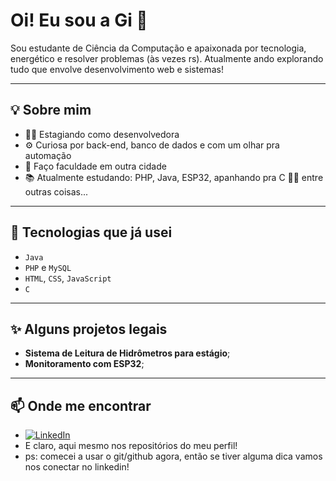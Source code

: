 # Oi! Eu sou a Gi 👋

Sou estudante de Ciência da Computação e apaixonada por tecnologia, energético e resolver problemas (às vezes rs). Atualmente ando explorando tudo que envolve desenvolvimento web e sistemas!

---

## 💡 Sobre mim

- 👩‍💻 Estagiando como desenvolvedora
- ⚙️ Curiosa por back-end, banco de dados e com um olhar pra automação
- 🚐 Faço faculdade em outra cidade 
- 📚 Atualmente estudando: PHP, Java, ESP32, apanhando pra C 😵‍💫 entre outras coisas...

---

## 🔧 Tecnologias que já usei

- `Java` 
- `PHP` e `MySQL`
- `HTML`, `CSS`, `JavaScript`
- `C`

---

## ✨ Alguns projetos legais

- **Sistema de Leitura de Hidrômetros para estágio**;
- **Monitoramento com ESP32**;

---

## 📫 Onde me encontrar

- [![LinkedIn](https://img.shields.io/badge/LinkedIn-blue?logo=linkedin&logoColor=white)](https://www.linkedin.com/in/giovana-gonzaga-dos-santos/)
- E claro, aqui mesmo nos repositórios do meu perfil!
- ps: comecei a usar o git/github agora, então se tiver alguma dica vamos nos conectar no linkedin!


